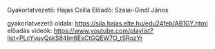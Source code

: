 Gyakorlatvezető: Hajas Csilla
Előadó: Szalai-Gindl János

gyakorlatvezető oldala: https://sila.hajas.elte.hu/edu24feb/AB1GY.html
előadás videók: https://www.youtube.com/playlist?list=PLcYvuyQskS84Im6EsCtGQEW7O_tSRozYr